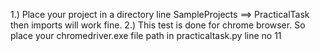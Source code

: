 1.) Place your project in a directory line SampleProjects ==> PracticalTask then imports will work fine.
2.) This test is done for chrome browser. So place your chromedriver.exe file path in practicaltask.py line no 11
